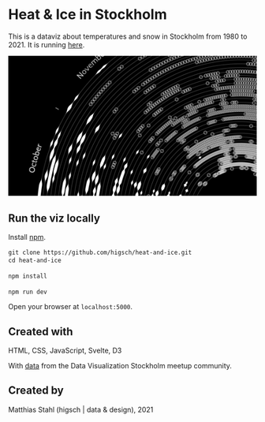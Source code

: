 # Heat & Ice in Stockholm

This is a dataviz about temperatures and snow in Stockholm from 1980 to 2021.
It is running [here](https://higsch.github.io/heat-and-ice/).

![Overview of the viz: A large spiral](public/screenshot.png)

## Run the viz locally

Install [npm](https://www.npmjs.com/get-npm).

```
git clone https://github.com/higsch/heat-and-ice.git
cd heat-and-ice

npm install

npm run dev
```

Open your browser at `localhost:5000`.


## Created with

HTML, CSS, JavaScript, Svelte, D3

With [data](https://github.com/Dataviz-Stockholm/challenges/blob/main/date_temperature_snow.csv) from the Data Visualization Stockholm meetup community.


## Created by

Matthias Stahl (higsch | data & design), 2021
